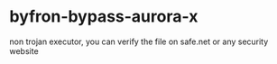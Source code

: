 # byfron-bypass-aurora-x
non trojan executor, you can verify the file on safe.net or any security website
